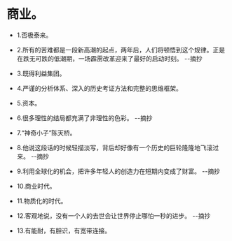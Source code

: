 # 商业。

- 1.否极泰来。

- 2.所有的苦难都是一段新高潮的起点，两年后，人们将顿悟到这个规律。正是在跌无可跌的低潮期，一场霹雳改革迎来了最好的启动时刻。 --摘抄

- 3.既得利益集团。

- 4.严谨的分析体系、深入的历史考证方法和完整的思维框架。

- 5.资本。

- 6.很多理性的结局都充满了非理性的色彩。 --摘抄

- 7.“神奇小子”陈天桥。

- 8.他说这段话的时候轻描淡写，背后却好像有一个历史的巨轮隆隆地飞滚过来。 --摘抄

- 9.利用全球化的机会，把许多年轻人的创造力在短期内变成了财富。 --摘抄

- 10.商业时代。

- 11.物质化的时代。

- 12.客观地说，没有一个人的去世会让世界停止哪怕一秒的进步。 --摘抄

- 13.有能耐，有胆识，有宽带连接。
